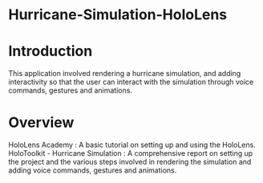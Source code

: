 # Hurricane-Simulation-HoloLens

# Introduction

This application involved rendering a hurricane simulation, and adding interactivity so that the user can interact with the simulation through voice commands, gestures and animations.
 
# Overview

HoloLens Academy : A basic tutorial on setting up and using the HoloLens.
HoloToolkit - Hurricane Simulation : A comprehensive report on setting up the project and the various steps involved in rendering the simulation and adding voice commands, gestures and animations.
